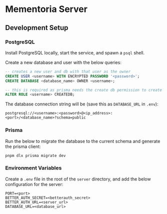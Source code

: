# Mementoria Server

## Development Setup

### PostgreSQL

Install PostgreSQL locally, start the service, and spawn a `psql` shell.

Create a new database and user with the below queries:

```sql
-- creates a new user and db with that user as the owner
CREATE USER <username> WITH ENCRYPTED PASSWORD '<password>';
CREATE DATABASE <database_name> OWNER <username>;

-- this is required as prisma needs the create db permission to create a new migration
ALTER ROLE <username> CREATEDB;
```

The database connection string will be (save this as `DATABASE_URL` in `.env`):

```
postgresql://<username>:<password>@<ip_address>:<port>/<database_name>?schema=public
```

### Prisma

Run the below to migrate the database to the current schema and generate the prisma client:

```
pnpm dlx prisma migrate dev
```

### Environment Variables

Create a `.env` file in the root of the `server` directory, and add the below configuration for the server:

```
PORT=<port>
BETTER_AUTH_SECRET=<betterauth_secret>
BETTER_AUTH_URL=<server_url>
DATABASE_URL=<database_url>
```
